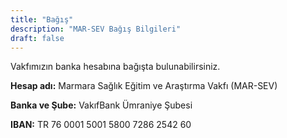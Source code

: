 ```yaml
---
title: "Bağış"
description: "MAR-SEV Bağış Bilgileri"
draft: false
---
```



Vakfımızın banka hesabına bağışta bulunabilirsiniz.

**Hesap adı:** Marmara Sağlık Eğitim ve Araştırma Vakfı (MAR-SEV)

**Banka ve Şube:** VakıfBank Ümraniye Şubesi

**IBAN:** TR 76 0001 5001 5800 7286 2542 60